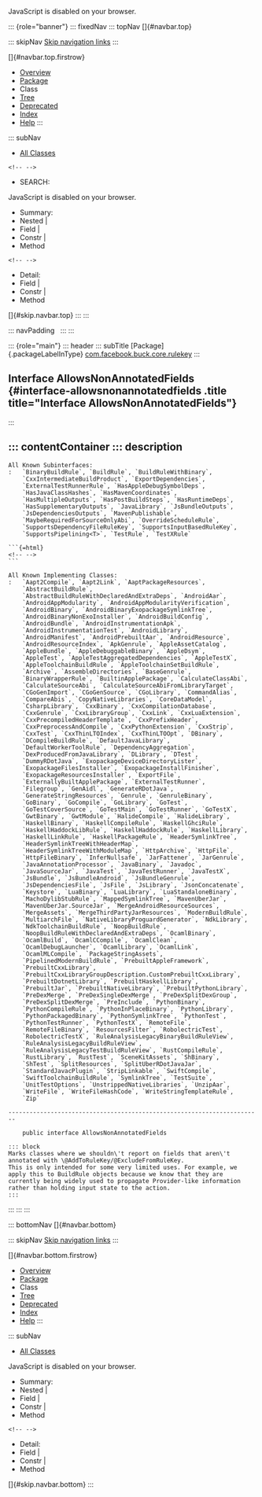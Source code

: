 <div>

JavaScript is disabled on your browser.

</div>

::: {role="banner"}
::: fixedNav
::: topNav
[]{#navbar.top}

::: skipNav
[Skip navigation links](#skip.navbar.top "Skip navigation links")
:::

[]{#navbar.top.firstrow}

-   [Overview](../../../../../index.html)
-   [Package](package-summary.html)
-   Class
-   [Tree](package-tree.html)
-   [Deprecated](../../../../../deprecated-list.html)
-   [Index](../../../../../index-all.html)
-   [Help](../../../../../help-doc.html)
:::

::: subNav
-   [All Classes](../../../../../allclasses.html)

```{=html}
<!-- -->
```
-   SEARCH:

<div>

<div>

JavaScript is disabled on your browser.

</div>

</div>

<div>

-   Summary: 
-   Nested \| 
-   Field \| 
-   Constr \| 
-   Method

```{=html}
<!-- -->
```
-   Detail: 
-   Field \| 
-   Constr \| 
-   Method

</div>

[]{#skip.navbar.top}
:::
:::

::: navPadding
 
:::
:::

::: {role="main"}
::: header
::: subTitle
[Package]{.packageLabelInType} [com.facebook.buck.core.rulekey](package-summary.html)
:::

## Interface AllowsNonAnnotatedFields {#interface-allowsnonannotatedfields .title title="Interface AllowsNonAnnotatedFields"}
:::

::: contentContainer
::: description
-   

    All Known Subinterfaces:
    :   `BinaryBuildRule`, `BuildRule`, `BuildRuleWithBinary`,
        `CxxIntermediateBuildProduct`, `ExportDependencies`,
        `ExternalTestRunnerRule`, `HasAppleDebugSymbolDeps`,
        `HasJavaClassHashes`, `HasMavenCoordinates`,
        `HasMultipleOutputs`, `HasPostBuildSteps`, `HasRuntimeDeps`,
        `HasSupplementaryOutputs`, `JavaLibrary`, `JsBundleOutputs`,
        `JsDependenciesOutputs`, `MavenPublishable`,
        `MaybeRequiredForSourceOnlyAbi`, `OverrideScheduleRule`,
        `SupportsDependencyFileRuleKey`, `SupportsInputBasedRuleKey`,
        `SupportsPipelining<T>`, `TestRule`, `TestXRule`

    ```{=html}
    <!-- -->
    ```

    All Known Implementing Classes:
    :   `Aapt2Compile`, `Aapt2Link`, `AaptPackageResources`,
        `AbstractBuildRule`,
        `AbstractBuildRuleWithDeclaredAndExtraDeps`, `AndroidAar`,
        `AndroidAppModularity`, `AndroidAppModularityVerification`,
        `AndroidBinary`, `AndroidBinaryExopackageSymlinkTree`,
        `AndroidBinaryNonExoInstaller`, `AndroidBuildConfig`,
        `AndroidBundle`, `AndroidInstrumentationApk`,
        `AndroidInstrumentationTest`, `AndroidLibrary`,
        `AndroidManifest`, `AndroidPrebuiltAar`, `AndroidResource`,
        `AndroidResourceIndex`, `ApkGenrule`, `AppleAssetCatalog`,
        `AppleBundle`, `AppleDebuggableBinary`, `AppleDsym`,
        `AppleTest`, `AppleTestAggregatedDependencies`, `AppleTestX`,
        `AppleToolchainBuildRule`, `AppleToolchainSetBuildRule`,
        `Archive`, `AssembleDirectories`, `BaseGenrule`,
        `BinaryWrapperRule`, `BuiltinApplePackage`, `CalculateClassAbi`,
        `CalculateSourceAbi`, `CalculateSourceAbiFromLibraryTarget`,
        `CGoGenImport`, `CGoGenSource`, `CGoLibrary`, `CommandAlias`,
        `CompareAbis`, `CopyNativeLibraries`, `CoreDataModel`,
        `CsharpLibrary`, `CxxBinary`, `CxxCompilationDatabase`,
        `CxxGenrule`, `CxxLibraryGroup`, `CxxLink`, `CxxLuaExtension`,
        `CxxPrecompiledHeaderTemplate`, `CxxPrefixHeader`,
        `CxxPreprocessAndCompile`, `CxxPythonExtension`, `CxxStrip`,
        `CxxTest`, `CxxThinLTOIndex`, `CxxThinLTOOpt`, `DBinary`,
        `DCompileBuildRule`, `DefaultJavaLibrary`,
        `DefaultWorkerToolRule`, `DependencyAggregation`,
        `DexProducedFromJavaLibrary`, `DLibrary`, `DTest`,
        `DummyRDotJava`, `ExopackageDeviceDirectoryLister`,
        `ExopackageFilesInstaller`, `ExopackageInstallFinisher`,
        `ExopackageResourcesInstaller`, `ExportFile`,
        `ExternallyBuiltApplePackage`, `ExternalTestRunner`,
        `Filegroup`, `GenAidl`, `GenerateRDotJava`,
        `GenerateStringResources`, `Genrule`, `GenruleBinary`,
        `GoBinary`, `GoCompile`, `GoLibrary`, `GoTest`,
        `GoTestCoverSource`, `GoTestMain`, `GoTestRunner`, `GoTestX`,
        `GwtBinary`, `GwtModule`, `HalideCompile`, `HalideLibrary`,
        `HaskellBinary`, `HaskellCompileRule`, `HaskellGhciRule`,
        `HaskellHaddockLibRule`, `HaskellHaddockRule`, `HaskellLibrary`,
        `HaskellLinkRule`, `HaskellPackageRule`, `HeaderSymlinkTree`,
        `HeaderSymlinkTreeWithHeaderMap`,
        `HeaderSymlinkTreeWithModuleMap`, `HttpArchive`, `HttpFile`,
        `HttpFileBinary`, `InferNullsafe`, `JarFattener`, `JarGenrule`,
        `JavaAnnotationProcessor`, `JavaBinary`, `Javadoc`,
        `JavaSourceJar`, `JavaTest`, `JavaTestRunner`, `JavaTestX`,
        `JsBundle`, `JsBundleAndroid`, `JsBundleGenrule`,
        `JsDependenciesFile`, `JsFile`, `JsLibrary`, `JsonConcatenate`,
        `Keystore`, `LuaBinary`, `LuaLibrary`, `LuaStandaloneBinary`,
        `MachoDylibStubRule`, `MappedSymlinkTree`, `MavenUberJar`,
        `MavenUberJar.SourceJar`, `MergeAndroidResourceSources`,
        `MergeAssets`, `MergeThirdPartyJarResources`, `ModernBuildRule`,
        `MultiarchFile`, `NativeLibraryProguardGenerator`, `NdkLibrary`,
        `NdkToolchainBuildRule`, `NoopBuildRule`,
        `NoopBuildRuleWithDeclaredAndExtraDeps`, `OcamlBinary`,
        `OcamlBuild`, `OcamlCCompile`, `OcamlClean`,
        `OcamlDebugLauncher`, `OcamlLibrary`, `OcamlLink`,
        `OcamlMLCompile`, `PackageStringAssets`,
        `PipelinedModernBuildRule`, `PrebuiltAppleFramework`,
        `PrebuiltCxxLibrary`,
        `PrebuiltCxxLibraryGroupDescription.CustomPrebuiltCxxLibrary`,
        `PrebuiltDotnetLibrary`, `PrebuiltHaskellLibrary`,
        `PrebuiltJar`, `PrebuiltNativeLibrary`, `PrebuiltPythonLibrary`,
        `PreDexMerge`, `PreDexSingleDexMerge`, `PreDexSplitDexGroup`,
        `PreDexSplitDexMerge`, `PreInclude`, `PythonBinary`,
        `PythonCompileRule`, `PythonInPlaceBinary`, `PythonLibrary`,
        `PythonPackagedBinary`, `PythonSymlinkTree`, `PythonTest`,
        `PythonTestRunner`, `PythonTestX`, `RemoteFile`,
        `RemoteFileBinary`, `ResourcesFilter`, `RobolectricTest`,
        `RobolectricTestX`, `RuleAnalysisLegacyBinaryBuildRuleView`,
        `RuleAnalysisLegacyBuildRuleView`,
        `RuleAnalysisLegacyTestBuildRuleView`, `RustCompileRule`,
        `RustLibrary`, `RustTest`, `SceneKitAssets`, `ShBinary`,
        `ShTest`, `SplitResources`, `SplitUberRDotJavaJar`,
        `StandardJavacPlugin`, `StripLinkable`, `SwiftCompile`,
        `SwiftToolchainBuildRule`, `SymlinkTree`, `TestSuite`,
        `UnitTestOptions`, `UnstrippedNativeLibraries`, `UnzipAar`,
        `WriteFile`, `WriteFileHashCode`, `WriteStringTemplateRule`,
        `Zip`

    ------------------------------------------------------------------------

        public interface AllowsNonAnnotatedFields

    ::: block
    Marks classes where we shouldn\'t report on fields that aren\'t
    annotated with \@AddToRuleKey/@ExcludeFromRuleKey.
    This is only intended for some very limited uses. For example, we
    apply this to BuildRule objects because we know that they are
    currently being widely used to propagate Provider-like information
    rather than holding input state to the action.
    :::
:::
:::
:::

::: bottomNav
[]{#navbar.bottom}

::: skipNav
[Skip navigation links](#skip.navbar.bottom "Skip navigation links")
:::

[]{#navbar.bottom.firstrow}

-   [Overview](../../../../../index.html)
-   [Package](package-summary.html)
-   Class
-   [Tree](package-tree.html)
-   [Deprecated](../../../../../deprecated-list.html)
-   [Index](../../../../../index-all.html)
-   [Help](../../../../../help-doc.html)
:::

::: subNav
-   [All Classes](../../../../../allclasses.html)

<div>

<div>

JavaScript is disabled on your browser.

</div>

</div>

<div>

-   Summary: 
-   Nested \| 
-   Field \| 
-   Constr \| 
-   Method

```{=html}
<!-- -->
```
-   Detail: 
-   Field \| 
-   Constr \| 
-   Method

</div>

[]{#skip.navbar.bottom}
:::
